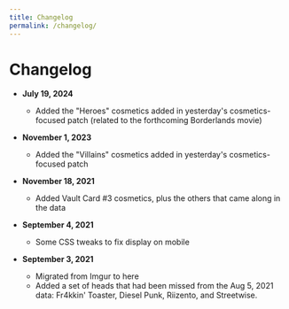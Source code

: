 ```yaml
---
title: Changelog
permalink: /changelog/
---
```


# Changelog

- **July 19, 2024**
  - Added the "Heroes" cosmetics added in yesterday's cosmetics-focused
    patch (related to the forthcoming Borderlands movie)

- **November 1, 2023**
  - Added the "Villains" cosmetics added in yesterday's cosmetics-focused
    patch

- **November 18, 2021**
  - Added Vault Card #3 cosmetics, plus the others that came along in the
    data

- **September 4, 2021**
  - Some CSS tweaks to fix display on mobile

- **September 3, 2021**
  - Migrated from Imgur to here
  - Added a set of heads that had been missed from the Aug 5, 2021 data:
    Fr4kkin' Toaster, Diesel Punk, Riizento, and Streetwise.

